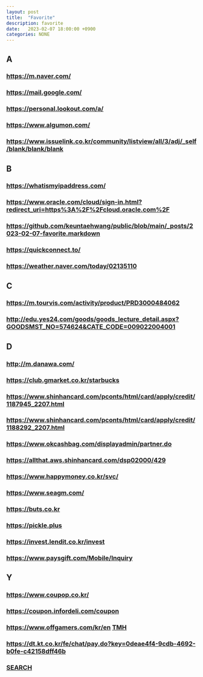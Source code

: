 ```yaml
---
layout: post
title:  "Favorite"
description: favorite
date:   2023-02-07 18:00:00 +0900
categories: NONE
---
```

## A
### <https://m.naver.com/>
### <https://mail.google.com/>
### <https://personal.lookout.com/a/>
### <https://www.algumon.com/>
### <https://www.issuelink.co.kr/community/listview/all/3/adj/_self/blank/blank/blank>

## B
### <https://whatismyipaddress.com/>
### <https://www.oracle.com/cloud/sign-in.html?redirect_uri=https%3A%2F%2Fcloud.oracle.com%2F>
### <https://github.com/keuntaehwang/public/blob/main/_posts/2023-02-07-favorite.markdown>
### <https://quickconnect.to/>
### <https://weather.naver.com/today/02135110>

## C
### <https://m.tourvis.com/activity/product/PRD3000484062>
### <http://edu.yes24.com/goods/goods_lecture_detail.aspx?GOODSMST_NO=574624&CATE_CODE=009022004001>

## D
### <http://m.danawa.com/>
### <https://club.gmarket.co.kr/starbucks>
### <https://www.shinhancard.com/pconts/html/card/apply/credit/1187945_2207.html>
### <https://www.shinhancard.com/pconts/html/card/apply/credit/1188292_2207.html>
### <https://www.okcashbag.com/displayadmin/partner.do>
### <https://allthat.aws.shinhancard.com/dsp02000/429>
### <https://www.happymoney.co.kr/svc/>
### <https://www.seagm.com/>
### <https://buts.co.kr>
### <https://pickle.plus>
### <https://invest.lendit.co.kr/invest>
### <https://www.paysgift.com/Mobile/Inquiry>

## Y
### <https://www.coupop.co.kr/>
### <https://coupon.infordeli.com/coupon>
### <https://www.offgamers.com/kr/en> [TMH](https://themorehelp.com/)
### <https://dt.kt.co.kr/fe/chat/pay.do?key=0deae4f4-9cdb-4692-b0fe-c42158dff46b>
### [SEARCH](https://www.google.com/search?q=%EC%BB%AC%EB%A6%AC+%EA%B0%80%EC%9E%85+%EC%9D%B4%EB%B2%A4%ED%8A%B8&biw=393&bih=736&tbs=qdr%3Aw&ei=MQyoZJXrDKeu2roPz5uqmA0&oq=%EC%BB%AC%EB%A6%AC++%EC%9D%B4%EB%B2%A4%ED%8A%B8&gs_lcp=ChNtb2JpbGUtZ3dzLXdpei1zZXJwEAEYAjIFCAAQgAQyBggAEAcQHjIGCAAQBxAeMggIIRCgARDDBDIICCEQoAEQwwQyCAghEKABEMMEOggIABCiBBCwA0oECEEYAVDmC1iYDWDaKmgBcAB4AIABxwGIAeICkgEDMC4ymAEAoAEBwAEByAED&sclient=mobile-gws-wiz-serp#ip=1)

